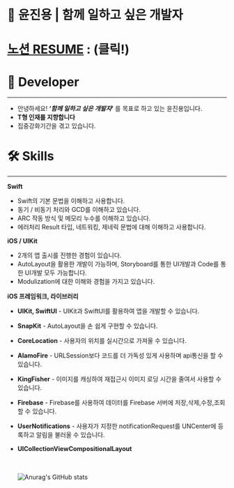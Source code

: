 # 🍎 윤진용 | 함께 일하고 싶은 개발자

# [노션 RESUME](https://band-icebreaker-270.notion.site/04886ec6e85a4487bf03ec392e407663?pvs=4) : (클릭!)

# 🦾 Developer

---

- 안녕하세요! **‘*함께 일하고 싶은 개발자*’** 를 목표로 하고 있는 윤진용입니다.
- **T형 인재를 지향합니다**
- 집중강화기간을 겪고 있습니다.

# 🛠  Skills

---

**Swift**

- Swift의 기본 문법을 이해하고 사용합니다.
- 동기 / 비동기 처리와 GCD를 이해하고 있습니다.
- ARC 작동 방식 및 메모리 누수를 이해하고 있습니다.
- 에러처리 Result 타입, 네트워킹, 제네릭 문법에 대해 이해하고 사용합니다.

**iOS / UIKit**

- 2개의 앱 출시를 진행한 경험이 있습니다.
- AutoLayout을 활용한 개발이 가능하며, Storyboard를 통한 UI개발과 Code를 통한 UI개발 모두 가능합니다.
- Modulization에 대한 이해와 경험을 가지고 있습니다.

**iOS 프레임워크, 라이브러리**

- **UIKit, SwiftUI** - UIKit과 SwiftUI를 활용하여 앱을 개발할 수 있습니다.
- **SnapKit** - AutoLayout을 손 쉽게 구현할 수 있습니다.
- **CoreLocation** - 사용자의 위치를 실시간으로 가져올 수 있습니다.
- **AlamoFire** - URLSession보다 코드를 더 가독성 있게 사용하며 api통신을 할 수있습니다.
- **KingFisher** - 이미지를 캐싱하여 재접근시 이미지 로딩 시간을 줄여서 사용할 수 있습니다.
- **Firebase** - Firebase를 사용하여 데이터를 Firebase 서버에 저장,삭제,수정,조회 할 수 있습니다.
- **UserNotifications** - 사용자가 지정한 notificationRequest를 UNCenter에 등록하고 알림을 불러올 수 있습니다.
- **UICollectionViewCompositionalLayout**
                                                                                                      
  <br><br>
![Anurag's GitHub stats](https://github-readme-stats.vercel.app/api?username=jinyongyun&show_icons=true&theme=swift)

  </div>
